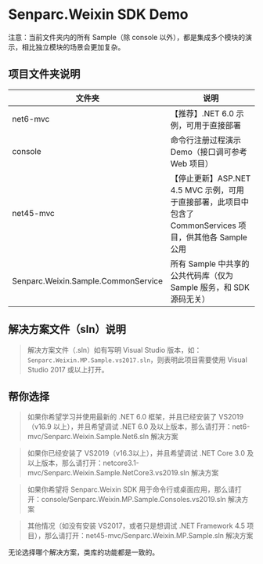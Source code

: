 # Senparc.Weixin SDK Demo

注意：当前文件夹内的所有 Sample（除 console 以外），都是集成多个模块的演示，相比独立模块的场景会更加复杂。

## 项目文件夹说明

| 文件夹 | 说明 |
|--------|--------|
|   net6-mvc      |   【推荐】.NET 6.0 示例，可用于直接部署
|   console             |   命令行注册过程演示 Demo（接口调可参考 Web 项目）
|   net45-mvc           |   【停止更新】ASP.NET 4.5 MVC 示例，可用于直接部署，此项目中包含了 CommonServices 项目，供其他各 Sample 公用
|   Senparc.Weixin.Sample.CommonService      |   所有 Sample 中共享的公共代码库（仅为 Sample 服务，和 SDK 源码无关）


## 解决方案文件（sln）说明

> 解决方案文件（.sln）如有写明 Visual Studio 版本，如：`Senparc.Weixin.MP.Sample.vs2017.sln`，则表明此项目需要使用 Visual Studio 2017 或以上打开。

## 帮你选择

> 如果你希望学习并使用最新的 .NET 6.0 框架，并且已经安装了 VS2019（v16.9 以上），并且希望调试 .NET 6.0 及以上版本，那么请打开：net6-mvc/Senparc.Weixin.Sample.Net6.sln 解决方案

> 如果你已经安装了 VS2019（v16.3以上），并且希望调试 .NET Core 3.0 及以上版本，那么请打开：netcore3.1-mvc/Senparc.Weixin.Sample.NetCore3.vs2019.sln 解决方案

> 如果你希望将 Senparc.Weixin SDK 用于命令行或桌面应用，那么请打开：console/Senparc.Weixin.MP.Sample.Consoles.vs2019.sln 解决方案

> 其他情况（如没有安装 VS2017，或者只是想调试 .NET Framework 4.5 项目），那么请打开：net45-mvc/Senparc.Weixin.MP.Sample.sln 解决方案

无论选择哪个解决方案，类库的功能都是一致的。
